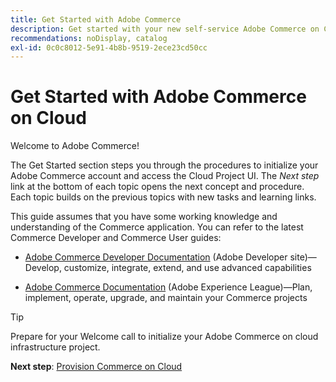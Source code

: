 ```yaml
---
title: Get Started with Adobe Commerce
description: Get started with your new self-service Adobe Commerce on Cloud infrastructure and learn how to build and deploy an Adobe Commerce store in minutes.
recommendations: noDisplay, catalog
exl-id: 0c0c8012-5e91-4b8b-9519-2ece23cd50cc
---
```

# Get Started with Adobe Commerce on Cloud

Welcome to Adobe Commerce!

The Get Started section steps you through the procedures to initialize your Adobe Commerce account and access the Cloud Project UI. The _Next step_ link at the bottom of each topic opens the next concept and procedure. Each topic builds on the previous topics with new tasks and learning links.

This guide assumes that you have some working knowledge and understanding of the Commerce application. You can refer to the latest Commerce Developer and Commerce User guides:

- [Adobe Commerce Developer Documentation](https://developer.adobe.com/commerce/docs/) (Adobe Developer site)—Develop, customize, integrate, extend, and use advanced capabilities 

- [Adobe Commerce Documentation](https://experienceleague.adobe.com/docs/commerce.html) (Adobe Experience League)—Plan, implement, operate, upgrade, and maintain your Commerce projects

>[!TIP]
>
>Prepare for your Welcome call to initialize your Adobe Commerce on cloud infrastructure project.
>
>**Next step**: [Provision Commerce on Cloud](new-project.md)

